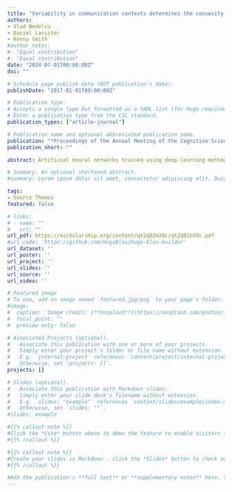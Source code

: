 ```yaml
---
title: "Variability in communication contexts determines the convexity of semantic category systems emerging in neural networks"
authors:
- Vlad Nedelcu
- Daniel Lassiter
- Kenny Smith
#author_notes:
#- "Equal contribution"
#- "Equal contribution"
date: "2024-07-01T00:00:00Z"
doi: ""

# Schedule page publish date (NOT publication's date).
publishDate: "2017-01-01T00:00:00Z"

# Publication type.
# Accepts a single type but formatted as a YAML list (for Hugo requirements).
# Enter a publication type from the CSL standard.
publication_types: ["article-journal"]

# Publication name and optional abbreviated publication name.
publication: "*Proceedings of the Annual Meeting of the Cognitive Science Society, 46*"
publication_short: ""

abstract: Artificial neural networks trained using deep-learning methods to solve a simple reference game by optimizing a task-specific utility develop efficient semantic categorization systems that trade off complexity against informativeness, much like the category systems of human languages do. But what exact type of structures in the semantic space could result in efficient categories, and how are these structures shaped by the contexts of communication? We propose a NN model that moves beyond the minimal dyadic setup and show that the emergence of convexity, a property of semantic systems that facilitates this efficiency, is dependent on the amount of variability in communication contexts across partners. We use a method of input representation based on compositional vector embeddings that is able to achieve a higher level of communication success than regular non-compositional representation methods, and can achieve a better balance between maintaining the structure of the semantic space and optimizing utility.

# Summary. An optional shortened abstract.
#summary: Lorem ipsum dolor sit amet, consectetur adipiscing elit. Duis posuere tellus ac convallis placerat. Proin tincidunt #magna sed ex sollicitudin condimentum.

tags:
- Source Themes
featured: false

# links:
# - name: ""
#   url: ""
url_pdf: https://escholarship.org/content/qt2q82m39c/qt2q82m39c.pdf
#url_code: 'https://github.com/HugoBlox/hugo-blox-builder'
url_dataset: ''
url_poster: ''
url_project: ''
url_slides: ''
url_source: ''
url_video: ''

# Featured image
# To use, add an image named `featured.jpg/png` to your page's folder. 
#image:
#  caption: 'Image credit: [**Unsplash**](https://unsplash.com/photos/jdD8gXaTZsc)'
#  focal_point: ""
#  preview_only: false

# Associated Projects (optional).
#   Associate this publication with one or more of your projects.
#   Simply enter your project's folder or file name without extension.
#   E.g. `internal-project` references `content/project/internal-project/index.md`.
#   Otherwise, set `projects: []`.
projects: []

# Slides (optional).
#   Associate this publication with Markdown slides.
#   Simply enter your slide deck's filename without extension.
#   E.g. `slides: "example"` references `content/slides/example/index.md`.
#   Otherwise, set `slides: ""`.
#slides: example

#{{% callout note %}}
#Click the *Cite* button above to demo the feature to enable visitors to import publication metadata into their reference #management software.
#{{% /callout %}}

#{{% callout note %}}
#Create your slides in Markdown - click the *Slides* button to check out the example.
#{{% /callout %}}

#Add the publication's **full text** or **supplementary notes** here. You can use rich formatting such as including [code, math, #and images](https://docs.hugoblox.com/content/writing-markdown-latex/).
---
```


